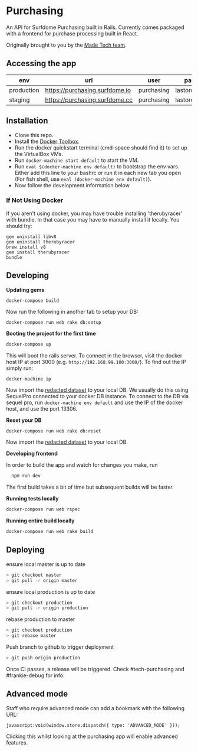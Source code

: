 # Purchasing

An API for Surfdome Purchasing built in Rails. Currently comes packaged with a frontend for
purchase processing built in React.

Originally brought to you by the [Made Tech team](https://github.com/madetech).

## Accessing the app

| env        | url                             | user       | password         |
| -----------|---------------------------------|------------|------------------|
| production | https://purchasing.surfdome.io  | purchasing | lastordersplease |
| staging    | https://purchasing.surfdome.cc  | purchasing | lastordersplease |

## Installation

* Clone this repo.
* Install the [Docker Toolbox](https://www.docker.com/docker-toolbox).
* Run the docker quickstart terminal (cmd-space should find it) to set up the VirtualBox VMs.
* Run `docker-machine start default` to start the VM.
* Run `eval $(docker-machine env default)` to bootstrap the env vars. Either add this line to your bashrc or run it in each new tab you open (For fish shell, use `eval (docker-machine env default)`).
* Now follow the development information below

### If Not Using Docker

If you aren't using docker, you may have trouble installing 'therubyracer' with bundle. In that case you may have to manually install it locally. You should try:

```
gem uninstall libv8
gem uninstall therubyracer
brew install v8
gem install therubyracer
bundle

```

## Developing

**Updating gems**

```
docker-compose build
```

Now run the following in another tab to setup your DB:

```
docker-compose run web rake db:setup
```

**Booting the project for the first time**

```sh
docker-compose up
```

This will boot the rails server. To connect in the browser, visit the docker
host IP at port 3000 (e.g. `http://192.168.99.100:3000/`). To find out the IP
simply run:

```
docker-machine ip
```

Now import the [redacted dataset][redacted-data] to your local DB. We usually
do this using SequelPro connected to your docker DB instance. To connect to the
DB via sequel pro, run `docker-machine env default` and use the IP of the docker
host, and use the port 13306.

**Reset your DB**

```sh
docker-compose run web rake db:reset
```

Now import the [redacted dataset][redacted-data] to your local DB.

**Developing frontend**

In order to build the app and watch for changes you make, run

```sh
  npm run dev
```

The first build takes a bit of time but subsequent builds will be faster.

**Running tests locally**

```sh
docker-compose run web rspec
```

**Running entire build locally**

```sh
docker-compose run web rake build
```
## Deploying
ensure local master is up to date
```sh
> git checkout master
> git pull -r origin master
```
ensure local production is up to date
```bash
> git checkout production
> git pull -r origin production
```
rebase production to master
```bash
> git checkout production
> git rebase master
```
Push branch to github to trigger deployment
```bash
> git push origin production
```
Once CI passes, a release will be triggered. Check #tech-purchasing and #frankie-debug for info.

## Advanced mode

Staff who require advanced mode can add a bookmark with the following URL:

```
javascript:void(window.store.dispatch({ type: 'ADVANCED_MODE' }));
```

Clicking this whilst looking at the purchasing app will enable advanced
features.

[redacted-data]: https://drive.google.com/open?id=0BzNvNNGUQGxLUkJRTGRCaGJYMzQ
